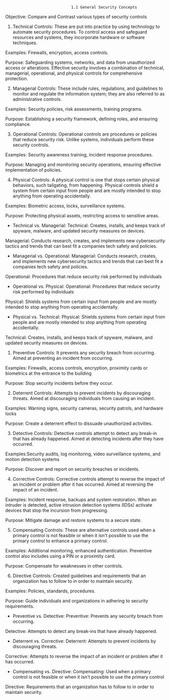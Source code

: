                                  1.1 General Security Concepts

Objective: Compare and Contrast various types of security controls

1. Technical Controls: These are put into practice by using technology to automate security procedures. To control access and safeguard resources and systems, they incorporate hardware or software techniques. 

Examples: Firewalls, encryption, access controls.

Purpose: Safeguarding systems, networks, and data from unauthorized access or alterations. Effective security involves a combination of technical, managerial, operational, and physical controls for comprehensive protection.


2. Managerial Controls: These include rules, regulations, and guidelines to monitor and regulate the information system; they are also referred to as administrative controls.

Examples: Security policies, risk assessments, training programs.

Purpose: Establishing a security framework, defining roles, and ensuring compliance.


3. Operational Controls: Operational controls are procedures or policies that reduce security risk. Unlike systems, individuals perform these security controls.

Examples: Security awareness training, incident response procedures.

Purpose: Managing and monitoring security operations, ensuring effective implementation of policies.


4. Physical Controls: A physical control is one that stops certain physical behaviors, such tailgating, from happening. Physical controls shield a system from certain input from people and are mostly intended to stop anything from operating accidentally.

Examples: Biometric access, locks, surveillance systems.

Purpose: Protecting physical assets, restricting access to sensitive areas.


* Technical vs. Managerial:
Technical: Creates, installs, and keeps track of spyware, malware, and updated security measures on devices.

Managerial: Conducts research, creates, and implements new cybersecurity tactics and trends that can best fit a companies tech safety and policies.


* Managerial vs. Operational: 
Managerial: Conducts research, creates, and implements new cybersecurity tactics and trends that can best fit a companies tech safety and policies.

Operational: Procedures that reduce security risk performed by individuals


* Operational vs. Physical:
Operational: Procedures that reduce security risk performed by individuals

Physical: Shields systems from certain input from people and are mostly intended to stop anything from operating accidentally.


* Physical vs. Technical: 
Physical: Shields systems from certain input from people and are mostly intended to stop anything from operating accidentally.

Technical: Creates, installs, and keeps track of spyware, malware, and updated security measures on devices.



1. Preventive Controls: It prevents any security breach from occurring. Aimed at preventing an incident from occurring.

Examples: Firewalls, access controls, encryption, proximity cards or biometrics at the entrance to the building

Purpose: Stop security incidents before they occur.


2. Deterrent Controls: Attempts to prevent incidents by discouraging threats. Aimed at discouraging individuals from causing an incident.

Examples: Warning signs, security cameras, security patrols, and hardware locks

Purpose: Create a deterrent effect to dissuade unauthorized activities.


3. Detective Controls: Detective controls attempt to detect any break-in that has already happened. Aimed at detecting incidents after they have occurred.

Examples:Security audits, log monitoring, video surveillance systems, and motion detection systems

Purpose: Discover and report on security breaches or incidents.


4. Corrective Controls: Corrective controls attempt to reverse the impact of an incident or problem after it has occurred. Aimed at reversing the impact of an incident.

Examples: Incident response, backups and system restoration. When an intruder is detected, active intrusion detection systems (IDSs) activate devices that stop the incursion from progressing.

Purpose: Mitigate damage and restore systems to a secure state.


5. Compensating Controls: These are alternative controls used when a primary control is not feasible or when it isn't possible to use the primary control to enhance a primary control.

Examples: Additional monitoring, enhanced authentication. Preventive control also includes using a PIN or a proximity card.

Purpose: Compensate for weaknesses in other controls.


6. Directive Controls: Created guidelines and requirements that an organization has to follow to in order to maintain security.

Examples: Policies, standards, procedures.

Purpose: Guide individuals and organizations in adhering to security requirements.


* Preventive vs. Detective:
Preventive: Prevents any security breach from occurring.

Detective: Attempts to detect any break-ins that have already happened.


* Deterrent vs. Corrective: 
Deterrent: Attempts to prevent incidents by discouraging threats.

Corrective: Attempts to reverse the impact of an incident or problem after it has occurred.


* Compensating vs. Directive: 
Compensating: Used when a primary control is not feasible or when it isn't possible to use the primary control

Directive: Requirements that an organization has to follow to in order to maintain security.

